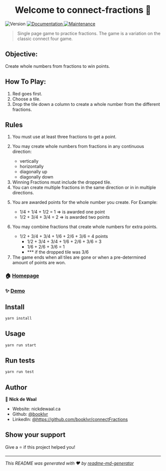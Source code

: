 <h1 align="center">Welcome to connect-fractions 👋</h1>
<p>
  <img alt="Version" src="https://img.shields.io/badge/version-0.1.0-blue.svg?cacheSeconds=2592000" />
  <a href="https://github.com/booklvr/connectFractions#readme" target="_blank">
    <img alt="Documentation" src="https://img.shields.io/badge/documentation-yes-brightgreen.svg" />
  </a>
  <a href="https://github.com/booklvr/connectFractions/graphs/commit-activity" target="_blank">
    <img alt="Maintenance" src="https://img.shields.io/badge/Maintained%3F-yes-green.svg" />
  </a>
</p>

> Single page game to practice fractions. The game is a variation on the classic connect four game.

<h2>Objective:</h2>
<p>Create whole numbers from fractions to win points.</p>

<h2>How To Play:</h2>
<ol>
  <li>Red goes first.</li>
  <li>Choose a tile.</li>
  <li>Drop the tile down a column to create a whole number from the different fractions.</li>
</ol>

<h2>Rules</h2>
<ol>
  <li>
    You must use at least three fractions to get a point.
  </li>
  <li>
    <p>You may create whole numbers from fractions in any continuous direction:</p> 
    <ul>
      <li>vertically</li>
      <li>horizontally</li>
      <li>diagonally up</li>
      <li>diagonally down</li>
    </ul>
  </li>
  <li>Winning Fractions must include the dropped tile.</li>
  <li>You can create multiple fractions in the same direction or in in multiple directions.</li>
  <li>
    <p>You are awarded points for the whole number you create.  For Example:</p>
    <ul>
      <li>1/4 + 1/4 + 1/2 = 1  =>  is awarded one point</li>
      <li>1/2 + 3/4 + 3/4 = 2  =>  is awarded two points</li>
    </ul>
  </li>
  <li>
    <p>You may combine fractions that create whole numbers for extra points.</p>
    <ul>
      <li>1/2 + 3/4 + 3/4 + 1/6 + 2/6 + 3/6 = 4 points
        <ul>
          <li>1/2 + 3/4 + 3/4 + 1/6 + 2/6 + 3/6 = 3</li>
          <li>1/6 + 2/6 + 3/6 = 1</li>
          <li>*** if the dropped tile was 3/6</li>
        </ul>
      </li>
    </ul>
  </li>
  <li>The game ends when all tiles are gone or when a pre-determined amount of points are won.</li>
</ol>

### 🏠 [Homepage](https://connect-fractions.netlify.app/)

### ✨ [Demo](https://connect-fractions.netlify.app/)

## Install

```sh
yarn install
```

## Usage

```sh
yarn run start
```

## Run tests

```sh
yarn run test
```

## Author

👤 **Nick de Waal**

- Website: nickdewaal.ca
- Github: [@booklvr](https://github.com/booklvr)
- LinkedIn: [@https:\/\/github.com\/booklvr\/connectFractions](https://linkedin.com/in/https://github.com/booklvr/connectFractions)

## Show your support

Give a ⭐️ if this project helped you!

---

_This README was generated with ❤️ by [readme-md-generator](https://github.com/kefranabg/readme-md-generator)_
